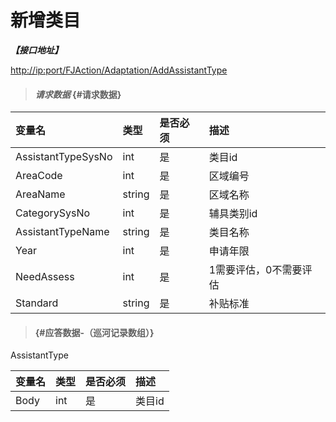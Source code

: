 # 新增类目

_**【接口地址】**_

[http://ip:port/FJAction/Adaptation/AddAssistantType](http://ip:port/FJQuery/Adaptation/GetAssistantTypeBySysNo)

> #### _请求数据_ {#请求数据}

| 变量名 | 类型 | 是否必须 | 描述 |
| :--- | :--- | :--- | :--- |
| AssistantTypeSysNo | int | 是 | 类目id |
| AreaCode | int | 是 | 区域编号 |
| AreaName | string | 是 | 区域名称 |
| CategorySysNo | int | 是 | 辅具类别id |
| AssistantTypeName | string | 是 | 类目名称 |
| Year | int | 是 | 申请年限 |
| NeedAssess | int | 是 | 1需要评估，0不需要评估 |
| Standard | string | 是 | 补贴标准 |

> ####  {#应答数据-（巡河记录数组）}

AssistantType

| 变量名 | 类型 | 是否必须 | 描述 |
| :--- | :--- | :--- | :--- |
| Body | int | 是 | 类目id |




